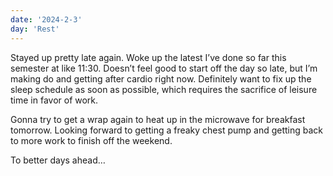 ```yaml
---
date: '2024-2-3'
day: 'Rest'
---
```


Stayed up pretty late again. Woke up the latest I’ve done so far this semester at like 11:30. Doesn’t feel good to start off the day so late, but I’m making do and getting after cardio right now. Definitely want to fix up the sleep schedule as soon as possible, which requires the sacrifice of leisure time in favor of work.

Gonna try to get a wrap again to heat up in the microwave for breakfast tomorrow. Looking forward to getting a freaky chest pump and getting back to more work to finish off the weekend.

To better days ahead…